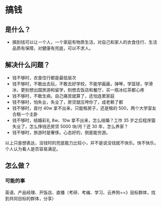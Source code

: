 # 搞钱

## 是什么？

- 搞到钱可以让一个人，一个家庭有物质生活，对自己和家人的衣食住行、生活品质有保障，对健康有兜底，可以不求人。

## 解决什么问题？

- 钱不够时，衣食住行都是最低层次
- 钱不够时，不敢出去玩，不敢去好学校，不能学画画，弹琴，学篮球，学滑冰，更别想出国旅游和留学，别想去饭店和餐厅，买一瓶冰红茶都心疼
- 钱不够时，不敢生病，自己痛苦就算了，还怕连累家庭
- 钱不够时，怕失业，失业了，房贷就压垮你了，成老赖了都
- 钱不够时，首付 40w 拿不出来，只能租房子，还是租的 500，两个大学室友合租一个主卧
- 钱不够时，结婚彩礼 8w、10w 拿不出来，怎么结婚？工作 35 岁之后程序猿失业了，怎么挣钱还房贷 5000 块/月？还 30 年，怎么养家？
- 钱不够时，旅游时是奢侈。心态好的，倒是能穷游。

以上只是想表达，没钱时的兜底能力比较小，并不是说没钱就不快乐。快不快乐，个人认为看人是否容易满足。

## 怎么做？

### 可能的事

英语、产品经理、开饭店、直播（考研、考编、学习、云养狗==》目标群体，找到共同目标的群体，分享）
